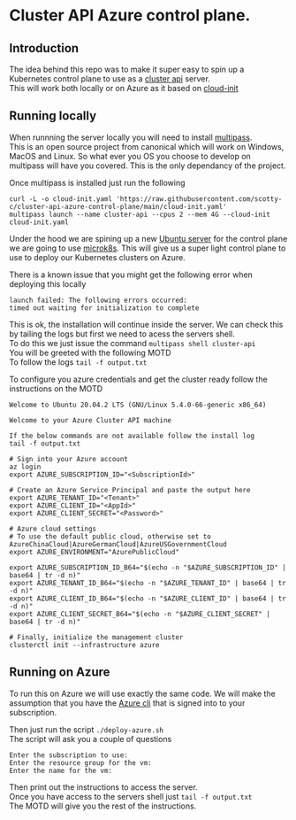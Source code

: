 # Cluster API Azure control plane.

## Introduction
The idea behind this repo was to make it super easy to spin up a Kubernetes control plane to use as a [cluster api](https://cluster-api.sigs.k8s.io/) server.  
This will work both locally or on Azure as it based on [cloud-init](https://cloudinit.readthedocs.io/en/latest/)  

## Running locally 
When runnning the server locally you will need to install [multipass](https://multipass.run/).  
This is an open source project from canonical which will work on Windows, MacOS and Linux. So what ever you OS you choose to develop on multipass will have you covered. This is the only dependancy of the project. 

Once multipass is installed just run the following 
```
curl -L -o cloud-init.yaml 'https://raw.githubusercontent.com/scotty-c/cluster-api-azure-control-plane/main/cloud-init.yaml'
multipass launch --name cluster-api --cpus 2 --mem 4G --cloud-init cloud-init.yaml
```
Under the hood we are spining up a new [Ubuntu server](https://ubuntu.com/download/server) for the control plane we are going to use [microk8s](https://microk8s.io/). This will give us a super light control plane to use to deploy our Kubernetes clusters on Azure. 

There is a known issue that you might get the following error when deploying this locally  
```
launch failed: The following errors occurred:                                   
timed out waiting for initialization to complete
```
This is ok, the installation will continue inside the server. We can check this by tailing the logs but first we need to acess the servers shell.  
To do this we just issue the command `multipass shell cluster-api`  
You will be greeted with the following MOTD  
To follow the logs `tail -f output.txt`  

To configure you azure credentials and get the cluster ready follow the instructions on the MOTD


```
Welcome to Ubuntu 20.04.2 LTS (GNU/Linux 5.4.0-66-generic x86_64)

Welcome to your Azure Cluster API machine

If the below commands are not available follow the install log
tail -f output.txt

# Sign into your Azure account
az login
export AZURE_SUBSCRIPTION_ID="<SubscriptionId>"

# Create an Azure Service Principal and paste the output here
export AZURE_TENANT_ID="<Tenant>"
export AZURE_CLIENT_ID="<AppId>"
export AZURE_CLIENT_SECRET="<Password>"

# Azure cloud settings
# To use the default public cloud, otherwise set to AzureChinaCloud|AzureGermanCloud|AzureUSGovernmentCloud
export AZURE_ENVIRONMENT="AzurePublicCloud"

export AZURE_SUBSCRIPTION_ID_B64="$(echo -n "$AZURE_SUBSCRIPTION_ID" | base64 | tr -d n)"
export AZURE_TENANT_ID_B64="$(echo -n "$AZURE_TENANT_ID" | base64 | tr -d n)"
export AZURE_CLIENT_ID_B64="$(echo -n "$AZURE_CLIENT_ID" | base64 | tr -d n)"
export AZURE_CLIENT_SECRET_B64="$(echo -n "$AZURE_CLIENT_SECRET" | base64 | tr -d n)"

# Finally, initialize the management cluster
clusterctl init --infrastructure azure
```
## Running on Azure
To run this on Azure we will use exactly the same code. We will make the assumption that you have the [Azure cli](https://docs.microsoft.com/en-us/cli/azure/install-azure-cli) that is signed into to your subscription. 

Then just run the script `./deploy-azure.sh`  
The script will ask you a couple of questions 
```
Enter the subscription to use: 
Enter the resource group for the vm: 
Enter the name for the vm:
```
Then print out the instructions to access the server.  
Once you have access to the servers shell just `tail -f output.txt`  
The MOTD will give you the rest of the instructions. 